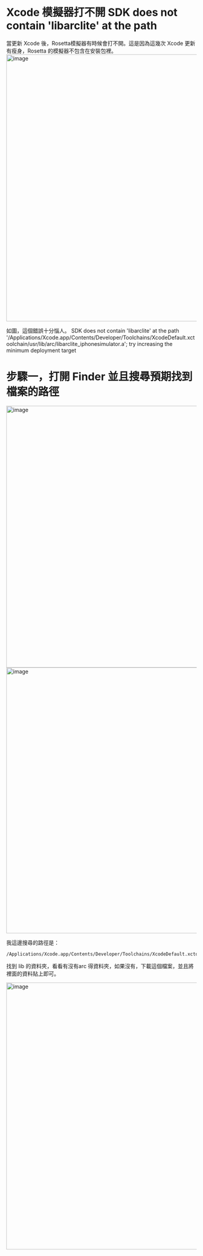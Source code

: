# Xcode 模擬器打不開 SDK does not contain 'libarclite' at the path
當更新 Xcode 後，Rosetta模擬器有時候會打不開。這是因為這幾次 Xcode 更新有瘦身，Rosetta 的模擬器不包含在安裝包裡。
<img width="705" alt="image" src="https://github.com/SD19767/arc/assets/125421319/4251d714-6a0f-4463-9a12-c4895e791ca8">

如圖，這個錯誤十分惱人。
SDK does not contain 'libarclite' at the path '/Applications/Xcode.app/Contents/Developer/Toolchains/XcodeDefault.xctoolchain/usr/lib/arc/libarclite_iphonesimulator.a'; try increasing the minimum deployment target
# 步驟一，打開 Finder 並且搜尋預期找到檔案的路徑
<img width="691" alt="image" src="https://github.com/SD19767/arc/assets/125421319/0236aaf9-f0c0-4c91-860e-50f141a9093d">

<img width="702" alt="image" src="https://github.com/SD19767/arc/assets/125421319/4bb1131d-fe8c-473d-90e1-4a31bdc9e022">

我這邊搜尋的路徑是： 
```
/Applications/Xcode.app/Contents/Developer/Toolchains/XcodeDefault.xctoolchain/usr
```
找到 lib 的資料夾，看看有沒有arc 得資料夾，如果沒有，下載這個檔案，並且將裡面的資料貼上即可。

<img width="705" alt="image" src="https://github.com/SD19767/arc/assets/125421319/90facfe7-bf66-4498-93cf-ca93c297a5e8">
